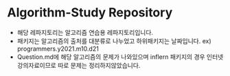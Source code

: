 # Algorithm-Study Repository

+ 해당 레파지토리는 알고리즘 연습용 레파지토리입니다.
+ 패키지는 알고리즘의 출처를 대분류로 나누었고 하위패키지는 날짜입니다. ex) programmers.y2021.m10.d21
+ Question.md에 해당 알고리즘의 문제가 나와있으며 inflern 패키지의 경우 인터넷 강의자료이므로 따로 문제는 정리하지않았습니다.

